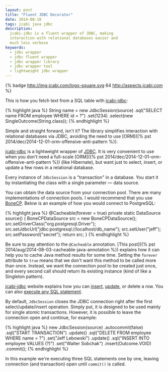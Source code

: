 ```yaml
---
layout: post
title: "Fluent JDBC Decorator"
date: 2014-08-18
tags: jcabi java jdbc
description:
  jcabi-jdbc is a fluent wrapper of JDBC, making
  interaction with relational databases easier and
  much less verbose
keywords:
  - jdbc wrapper
  - jdbc fluent wrapper
  - jdbc wrapper library
  - jdbc wrapper tool
  - lightweight jdbc wrapper
---
```


{% badge http://img.jcabi.com/logo-square.svg 64 http://aspects.jcabi.com %}

This is how you fetch text from a SQL table
with [jcabi-jdbc](http://jdbc.jcabi.com):

{% highlight java %}
String name = new JdbcSession(source)
  .sql("SELECT name FROM employee WHERE id = ?")
  .set(1234)
  .select(new SingleOutcome<String>(String.class));
{% endhighlight %}

Simple and straight forward, isn't it? The library
simplifies interaction with relational databases
via JDBC, avoiding the need to use
[ORM]({% pst 2014/dec/2014-12-01-orm-offensive-anti-pattern %}).

<!--more-->

[jcabi-jdbc](http://jdbc.jcabi.com) is a lightweight wrapper of
[JDBC](http://www.oracle.com/technetwork/java/javase/jdbc/index.html).
It is very convenient to use when you don't need a full-scale
[ORM]({% pst 2014/dec/2014-12-01-orm-offensive-anti-pattern %})
(like Hibernate), but want just to select, insert, or update
a few rows in a relational database.

Every instance of `JdbcSession` is a "transaction" in a database.
You start it by instantiating the class with a single parameter
&mdash; data source.

You can obtain the data source from your connection pool. There are many
implementations of connection pools. I would recommend that you use
[BoneCP](http://jolbox.com/). Below is an example of how you would connect to PostgreSQL:

{% highlight java %}
@Cacheable(forever = true)
private static DataSource source() {
  BoneCPDataSource src = new BoneCPDataSource();
  src.setDriverClass("org.postgresql.Driver");
  src.setJdbcUrl("jdbc:postgresql://localhost/db_name");
  src.setUser("jeff");
  src.setPassword("secret");
  return src;
}
{% endhighlight %}

Be sure to pay attention to the `@Cacheable` annotation.
[This post]({% pst 2014/aug/2014-08-03-cacheable-java-annotation %})
explains how it can help you to cache Java method results for some time.
Setting the `forever` attribute to `true` means that we don't want this
method to be called more than once. Instead, we want the connection pool
to be created just once, and every second call should return its
existing instance (kind of like a Singleton pattern).

[jcabi-jdbc](http://jdbc.jcabi.com) website explains how you
can [insert](http://jdbc.jcabi.com/example-insert.html),
[update](http://jdbc.jcabi.com/example-update.html), or
delete a row. You can also
[execute any SQL statement](http://jdbc.jcabi.com/example-execute.html).

By default, `JdbcSession` closes the JDBC connection right after the
first select/update/insert operation. Simply put, it is designed
to be used mainly for single atomic transactions. However, it is
possible to leave the connection open and continue, for example:

{% highlight java %}
new JdbcSession(source)
  .autocommit(false)
  .sql("START TRANSACTION")
  .update()
  .sql("DELETE FROM employee WHERE name = ?")
  .set("Jeff Lebowski")
  .update()
  .sql("INSERT INTO employee VALUES (?)")
  .set("Walter Sobchak")
  .insert(Outcome.VOID)
  .commit();
{% endhighlight %}

In this example we're executing three SQL statements one by one, leaving
connection (and transaction) open until `commit()` is called.

